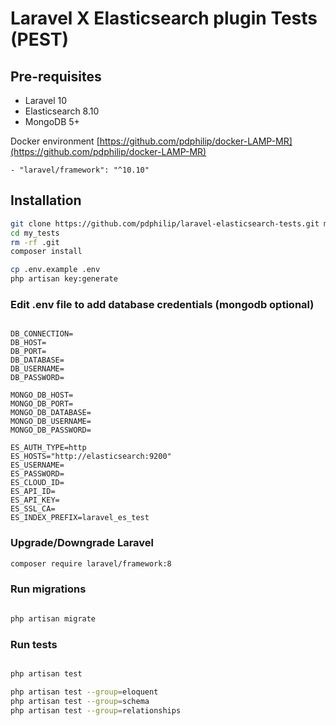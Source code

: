 # Laravel X Elasticsearch plugin Tests (PEST)

## Pre-requisites

- Laravel 10
- Elasticsearch 8.10
- MongoDB 5+

Docker environment [https://github.com/pdphilip/docker-LAMP-MR](https://github.com/pdphilip/docker-LAMP-MR)

```
- "laravel/framework": "^10.10"
```

## Installation

```bash
git clone https://github.com/pdphilip/laravel-elasticsearch-tests.git my_tests
cd my_tests
rm -rf .git
composer install

cp .env.example .env
php artisan key:generate

```

### Edit .env file to add database credentials (mongodb optional)

```dotenv

DB_CONNECTION=
DB_HOST=
DB_PORT=
DB_DATABASE=
DB_USERNAME=
DB_PASSWORD=

MONGO_DB_HOST=
MONGO_DB_PORT=
MONGO_DB_DATABASE=
MONGO_DB_USERNAME=
MONGO_DB_PASSWORD=

ES_AUTH_TYPE=http
ES_HOSTS="http://elasticsearch:9200"
ES_USERNAME=
ES_PASSWORD=
ES_CLOUD_ID=
ES_API_ID=
ES_API_KEY=
ES_SSL_CA=
ES_INDEX_PREFIX=laravel_es_test

```
### Upgrade/Downgrade Laravel

```bash
composer require laravel/framework:8
```


### Run migrations

```bash

php artisan migrate

```

### Run tests

```bash

php artisan test

php artisan test --group=eloquent
php artisan test --group=schema
php artisan test --group=relationships


```
